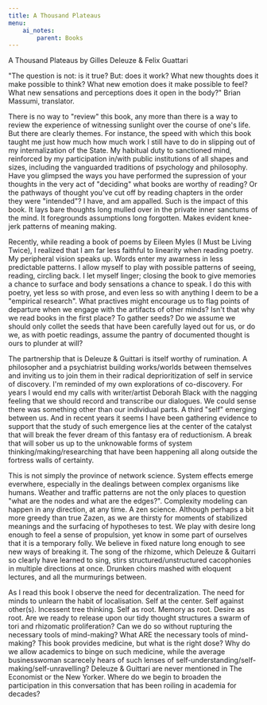 ```yaml
---
title: A Thousand Plateaus
menu:
    ai_notes:
        parent: Books
---
```

A Thousand Plateaus by Gilles Deleuze & Felix Guattari

"The question is not: is it true? But: does it work? What new thoughts does
it make possible to think? What new emotion does it make possible to feel?
What new sensations and perceptions does it open in the body?" Brian Massumi,
translator.

There is no way to "review" this book, any more than there is a way to review
the experience of witnessing sunlight over the course of one's life. But there
are clearly themes. For instance, the speed with which this book taught me just
how much how much work I still have to do
in slipping out of my internalization of the State. My habitual duty to sanctioned
mind, reinforced by my participation in/with public institutions of all shapes 
and sizes, including the vanguarded traditions of psychology and philosophy. 
Have you glimpsed the ways you have performed the supression of your thoughts in 
the very act of "deciding" what books are worthy of reading? Or the pathways of
thought you've cut off by reading chapters in the order they were "intended"? 
I have, and am appalled. Such is the impact of this book. It lays bare thoughts 
long mulled over in the private inner sanctums of the mind. It foregrounds 
assumptions long forgotten. Makes evident knee-jerk patterns of meaning making.

Recently, while reading a book of poems by Eileen Myles (I Must be Living
Twice), I realized that I am far less faithful to linearity when reading poetry.
My peripheral vision speaks up. Words enter my awarness in less
predictable patterns. I allow myself to play with possible patterns of 
seeing, reading, circling back. I let myself linger; closing the book to 
give memories a chance to surface and body sensations a chance to speak. 
I do this with poetry, yet less so with prose, and even less so with anything 
I deem to be a "empirical research". What practives might encourage us to flag 
points of departure when we engage with the artifacts of other minds? 
Isn't that why we read books in the first place? 
To gather seeds? Do we assume we should only collet the seeds that have been 
carefully layed out for us, or do we, as with poetic readings, assume the 
pantry of documented thought is ours to plunder at will?

The partnership that is Deleuze & Guittari is itself worthy of rumination.
A philosopher and a psychiatrist building works/worlds between themselves
and inviting us to join them in their radical deprioritization of self in 
service of discovery. I'm reminded of my own explorations of co-discovery.
For years I would end my calls with writer/artist Deborah Black with the nagging 
feeling that we should record and transcribe our dialogues. We could sense
there was something other than our individual parts. A third "self" emerging between 
us. And in recent years it seems I have been gathering evidence to support that the
study of such emergence lies at the center of the catalyst that will break the
fever dream of this fantasy era of reductionism. A break that will sober us up
to the unknowable forms of system thinking/making/researching that have been 
happening all along outside the fortress walls of certainty. 

This is not simply the province of network science. 
System effects emerge everwhere, especially in the dealings 
between complex organisms like humans. Weather
and traffic patterns are not the only places to question "what are the nodes and 
what are the edges?". Complexity modeling can happen in any direction, at any time. 
A zen science. Although perhaps a bit more greedy than true Zazen, as we are 
thirsty for moments of stabilized meanings and the surfacing of hypotheses to test. 
We play with desire long enough to feel a sense of propulsion, yet know in some 
part of ourselves that it is a temporary folly. We believe in fixed 
nature long enough to see new ways of breaking it. The song of the rhizome, which
Deleuze & Guitarri so clearly have learned to sing, stirs
structured/unstructured cacophonies in multiple directions at once. Drunken choirs
mashed with eloquent lectures, and all the murmurings between. 

As I read this book I observe the need for decentralization. The need for minds to 
unlearn the habit of localisation. Self at the center. Self against other(s). 
Incessent tree thinking. Self as root. Memory as root. Desire as root. 
Are we ready to release upon our tidy thought structures a swarm of tori and 
rhizomatic proliferation? Can we do so without rupturing the necessary tools 
of mind-making? What ARE the necessary tools of mind-making? This book provides 
medicine, but what is the right dose? Why do we allow academics to binge on 
such medicine, while the average businesswoman scarecely hears of such lenses 
of self-understanding/self-making/self-unravelling? Deleuze & Guittari are never 
mentioned in The Economist or the New Yorker. Where do we begin to broaden the 
participation in this conversation that has been roiling in academia
for decades?
